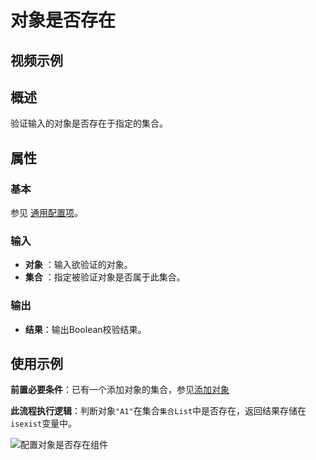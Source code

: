 # 对象是否存在

## 视频示例

## 概述

验证输入的对象是否存在于指定的集合。

## 属性

### 基本

参见 [通用配置项](../../Appendix/CommonConfigurationItems.md)。

### 输入

- **对象** ：输入欲验证的对象。
- **集合** ：指定被验证对象是否属于此集合。

### 输出

- **结果**：输出Boolean校验结果。

## 使用示例

**前置必要条件**：已有一个添加对象的集合，参见[添加对象](../CollectionProcessing/AddToCollectionActivity.md)

**此流程执行逻辑**：判断对象`"A1"`在集合`集合List`中是否存在，返回结果存储在`isexist`变量中。

![配置对象是否存在组件](https://docimages.blob.core.chinacloudapi.cn/images/Activities/ExistsInCollectionActivity1.png)
